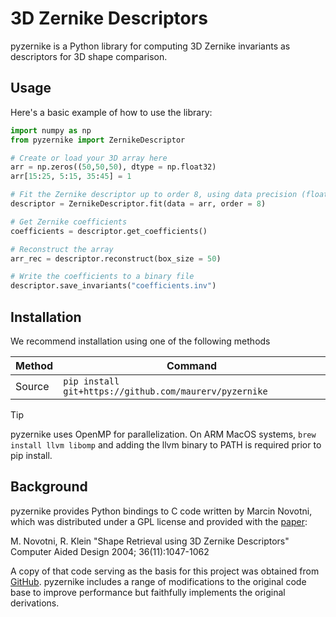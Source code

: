 # 3D Zernike Descriptors

pyzernike is a Python library for computing 3D Zernike invariants as descriptors for 3D shape comparison.

## Usage

Here's a basic example of how to use the library:

```python
import numpy as np
from pyzernike import ZernikeDescriptor

# Create or load your 3D array here
arr = np.zeros((50,50,50), dtype = np.float32)
arr[15:25, 5:15, 35:45] = 1

# Fit the Zernike descriptor up to order 8, using data precision (float32 or float64).
descriptor = ZernikeDescriptor.fit(data = arr, order = 8)

# Get Zernike coefficients
coefficients = descriptor.get_coefficients()

# Reconstruct the array
arr_rec = descriptor.reconstruct(box_size = 50)

# Write the coefficients to a binary file
descriptor.save_invariants("coefficients.inv")

```

## Installation

We recommend installation using one of the following methods

| Method   | Command                                                 |
|----------|---------------------------------------------------------|
| Source   | `pip install git+https://github.com/maurerv/pyzernike`  |


> [!TIP] 
> pyzernike uses OpenMP for parallelization. On ARM MacOS systems, `brew install llvm libomp` and
> adding the llvm binary to PATH is required prior to pip install.


## Background

pyzernike provides Python bindings to C code written by Marcin Novotni, which was distributed under a GPL license and provided with the [paper](https://cg.cs.uni-bonn.de/backend/v1/files/publications/novotni-2004-shape.pdf):

M. Novotni, R. Klein "Shape Retrieval using 3D Zernike Descriptors" Computer Aided Design 2004; 36(11):1047-1062

A copy of that code serving as the basis for this project was obtained from [GitHub](https://github.com/codingforfun/ZernikeMoments). pyzernike includes a range of modifications to the original code base to improve performance but faithfully implements the original derivations.
